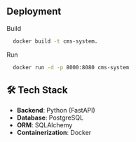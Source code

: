 ## Deployment


Build
```bash
  docker build -t cms-system.

```
Run
```bash
  docker run -d -p 8000:8080 cms-system

```

## 🛠 Tech Stack

- **Backend**: Python (FastAPI)
- **Database**: PostgreSQL
- **ORM**: SQLAlchemy
- **Containerization**: Docker

